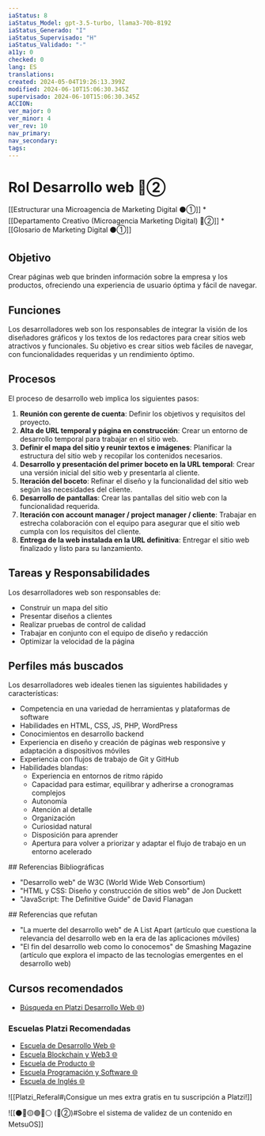 ```yaml
---
iaStatus: 8
iaStatus_Model: gpt-3.5-turbo, llama3-70b-8192
iaStatus_Generado: "I"
iaStatus_Supervisado: "H"
iaStatus_Validado: "-"
a11y: 0
checked: 0
lang: ES
translations: 
created: 2024-05-04T19:26:13.399Z
modified: 2024-06-10T15:06:30.345Z
supervisado: 2024-06-10T15:06:30.345Z
ACCION: 
ver_major: 0
ver_minor: 4
ver_rev: 10
nav_primary: 
nav_secondary: 
tags:
---
```

# Rol Desarrollo web 🔴②

[[Estructurar una Microagencia de Marketing Digital  ⚫①]] 
	* [[Departamento Creativo (Microagencia Marketing Digital) 🔴②]]
	* [[Glosario de Marketing Digital ⚫①]]

## Objetivo

Crear páginas web que brinden información sobre la empresa y los productos, ofreciendo una experiencia de usuario óptima y fácil de navegar.

## Funciones

Los desarrolladores web son los responsables de integrar la visión de los diseñadores gráficos y los textos de los redactores para crear sitios web atractivos y funcionales. Su objetivo es crear sitios web fáciles de navegar, con funcionalidades requeridas y un rendimiento óptimo.

## Procesos

El proceso de desarrollo web implica los siguientes pasos:

1. **Reunión con gerente de cuenta**: Definir los objetivos y requisitos del proyecto.
2. **Alta de URL temporal y página en construcción**: Crear un entorno de desarrollo temporal para trabajar en el sitio web.
3. **Definir el mapa del sitio y reunir textos e imágenes**: Planificar la estructura del sitio web y recopilar los contenidos necesarios.
4. **Desarrollo y presentación del primer boceto en la URL temporal**: Crear una versión inicial del sitio web y presentarla al cliente.
5. **Iteración del boceto**: Refinar el diseño y la funcionalidad del sitio web según las necesidades del cliente.
6. **Desarrollo de pantallas**: Crear las pantallas del sitio web con la funcionalidad requerida.
7. **Iteración con account manager / project manager / cliente**: Trabajar en estrecha colaboración con el equipo para asegurar que el sitio web cumpla con los requisitos del cliente.
8. **Entrega de la web instalada en la URL definitiva**: Entregar el sitio web finalizado y listo para su lanzamiento.

## Tareas y Responsabilidades

Los desarrolladores web son responsables de:

* Construir un mapa del sitio
* Presentar diseños a clientes
* Realizar pruebas de control de calidad
* Trabajar en conjunto con el equipo de diseño y redacción
* Optimizar la velocidad de la página

## Perfiles más buscados

Los desarrolladores web ideales tienen las siguientes habilidades y características:

* Competencia en una variedad de herramientas y plataformas de software
* Habilidades en HTML, CSS, JS, PHP, WordPress
* Conocimientos en desarrollo backend
* Experiencia en diseño y creación de páginas web responsive y adaptación a dispositivos móviles
* Experiencia con flujos de trabajo de Git y GitHub
* Habilidades blandas:
	+ Experiencia en entornos de ritmo rápido
	+ Capacidad para estimar, equilibrar y adherirse a cronogramas complejos
	+ Autonomía
	+ Atención al detalle
	+ Organización
	+ Curiosidad natural
	+ Disposición para aprender
	+ Apertura para volver a priorizar y adaptar el flujo de trabajo en un entorno acelerado

## Referencias Bibliográficas

* "Desarrollo web" de W3C (World Wide Web Consortium)
* "HTML y CSS: Diseño y construcción de sitios web" de Jon Duckett
* "JavaScript: The Definitive Guide" de David Flanagan

## Referencias que refutan

* "La muerte del desarrollo web" de A List Apart (artículo que cuestiona la relevancia del desarrollo web en la era de las aplicaciones móviles)
* "El fin del desarrollo web como lo conocemos" de Smashing Magazine (artículo que explora el impacto de las tecnologías emergentes en el desarrollo web)
## Cursos recomendados

* [Búsqueda en Platzi Desarrollo Web 🌐](https://platzi.com/buscar/?search=Desarrollo%20web))

 ### Escuelas Platzi Recomendadas

* [Escuela de Desarrollo Web 🌐](https://platzi.com/escuela/web/)
* [Escuela Blockchain y Web3 🌐](https://platzi.com/escuela/blockchain/)
* [Escuela de Producto 🌐](https://platzi.com/escuela/producto/)
* [Escuela Programación y Software 🌐](https://platzi.com/escuela/programacion-software/)
* [Escuela de Inglés 🌐](https://platzi.com/escuela/ingles/)

![[Platzi_Referal#¡Consigue un mes extra gratis en tu suscripción a Platzi!]]

![[⚫🔴🟡🟢🔵⚪ (🔴②)#Sobre el sistema de validez de un contenido en MetsuOS]]